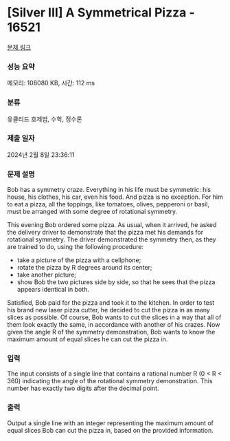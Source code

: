 # [Silver III] A Symmetrical Pizza - 16521 

[문제 링크](https://www.acmicpc.net/problem/16521) 

### 성능 요약

메모리: 108080 KB, 시간: 112 ms

### 분류

유클리드 호제법, 수학, 정수론

### 제출 일자

2024년 2월 8일 23:36:11

### 문제 설명

<p>Bob has a symmetry craze. Everything in his life must be symmetric: his house, his clothes, his car, even his food. And pizza is no exception. For him to eat a pizza, all the toppings, like tomatoes, olives, pepperoni or basil, must be arranged with some degree of rotational symmetry.</p>

<p>This evening Bob ordered some pizza. As usual, when it arrived, he asked the delivery driver to demonstrate that the pizza met his demands for rotational symmetry. The driver demonstrated the symmetry then, as they are trained to do, using the following procedure:</p>

<ul>
	<li>take a picture of the pizza with a cellphone;</li>
	<li>rotate the pizza by R degrees around its center;</li>
	<li>take another picture;</li>
	<li>show Bob the two pictures side by side, so that he sees that the pizza appears identical in both.</li>
</ul>

<p>Satisfied, Bob paid for the pizza and took it to the kitchen. In order to test his brand new laser pizza cutter, he decided to cut the pizza in as many slices as possible. Of course, Bob wants to cut the slices in a way that all of them look exactly the same, in accordance with another of his crazes. Now given the angle R of the symmetry demonstration, Bob wants to know the maximum amount of equal slices he can cut the pizza in.</p>

### 입력 

 <p>The input consists of a single line that contains a rational number R (0 < R < 360) indicating the angle of the rotational symmetry demonstration. This number has exactly two digits after the decimal point.</p>

### 출력 

 <p>Output a single line with an integer representing the maximum amount of equal slices Bob can cut the pizza in, based on the provided information.</p>

